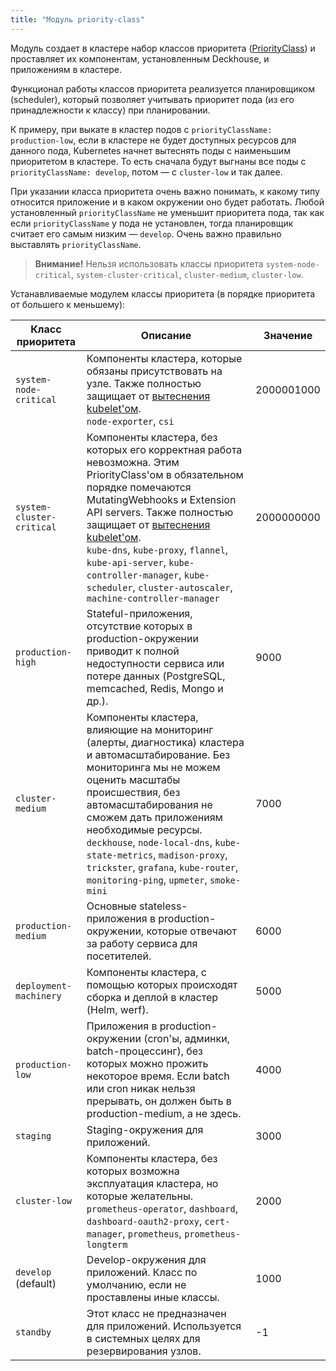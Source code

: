 ```yaml
---
title: "Модуль priority-class"
---
```


Модуль создает в кластере набор классов приоритета ([PriorityClass](https://kubernetes.io/docs/concepts/configuration/pod-priority-preemption/#priorityclass)) и проставляет их компонентам, установленным Deckhouse, и приложениям в кластере.

Функционал работы классов приоритета реализуется планировщиком (scheduler), который позволяет учитывать приоритет пода (из его принадлежности к классу) при планировании.

К примеру, при выкате в кластер подов с `priorityClassName: production-low`, если в кластере не будет доступных ресурсов для данного пода, Kubernetes начнет вытеснять поды с наименьшим приоритетом в кластере.
То есть сначала будут выгнаны все поды с `priorityClassName: develop`, потом — с `cluster-low` и так далее.

При указании класса приоритета очень важно понимать, к какому типу относится приложение и в каком окружении оно будет работать. Любой установленный `priorityClassName` не уменьшит приоритета пода, так как если `priorityClassName` у пода не установлен, тогда планировщик считает его самым низким — `develop`. Очень важно правильно выставлять `priorityClassName`.

> **Внимание!** Нельзя использовать классы приоритета `system-node-critical`, `system-cluster-critical`, `cluster-medium`, `cluster-low`.

Устанавливаемые модулем классы приоритета (в порядке приоритета от большего к меньшему):

| Класс приоритета | Описание                                                                                                                                                                                                                                                                                                                                                                                                                                                            | Значение   |
|-----------------------------------|---------------------------------------------------------------------------------------------------------------------------------------------------------------------------------------------------------------------------------------------------------------------------------------------------------------------------------------------------------------------------------------------------------------------------------------------------------------------|------------|
| `system-node-critical`            | Компоненты кластера, которые обязаны присутствовать на узле. Также полностью защищает от [вытеснения kubelet'ом](https://kubernetes.io/docs/tasks/administer-cluster/out-of-resource/).<br>`node-exporter`, `csi`                                                                                                                                                                                                                                                   | 2000001000 |
| `system-cluster-critical`         | Компоненты кластера, без которых его корректная работа невозможна. Этим PriorityClass'ом в обязательном порядке помечаются MutatingWebhooks и Extension API servers. Также полностью защищает от [вытеснения kubelet'ом](https://kubernetes.io/docs/tasks/administer-cluster/out-of-resource/).<br>`kube-dns`, `kube-proxy`, `flannel`, `kube-api-server`, `kube-controller-manager`, `kube-scheduler`, `cluster-autoscaler`, `machine-controller-manager` | 2000000000 |
| `production-high`                 | Stateful-приложения, отсутствие которых в production-окружении приводит к полной недоступности сервиса или потере данных (PostgreSQL, memcached, Redis, Mongo и др.).                                                                                                                                                                                                                                                                                                | 9000       |
| `cluster-medium`                  | Компоненты кластера, влияющие на мониторинг (алерты, диагностика) кластера и автомасштабирование. Без мониторинга мы не можем оценить масштабы происшествия, без автомасштабирования не сможем дать приложениям необходимые ресурсы.<br>`deckhouse`, `node-local-dns`, `kube-state-metrics`, `madison-proxy`, `trickster`, `grafana`, `kube-router`, `monitoring-ping`, `upmeter`, `smoke-mini`                                                  | 7000       |
| `production-medium`               | Основные stateless-приложения в production-окружении, которые отвечают за работу сервиса для посетителей.                                                                                                                                                                                                                                                                                                                                                           | 6000       |
| `deployment-machinery`            | Компоненты кластера, с помощью которых происходят сборка и деплой в кластер (Helm, werf).                                                                                                                                                                                                                                                                                                                                            | 5000       |
| `production-low`                  | Приложения в production-окружении (cron'ы, админки, batch-процессинг), без которых можно прожить некоторое время. Если batch или cron никак нельзя прерывать, он должен быть в production-medium, а не здесь.                                                                                                                                                                                                                                               | 4000       |
| `staging`                         | Staging-окружения для приложений.                                                                                                                                                                                                                                                                                                                                                                                                                                   | 3000       |
| `cluster-low`                     | Компоненты кластера, без которых возможна эксплуатация кластера, но которые желательны. <br>`prometheus-operator`, `dashboard`, `dashboard-oauth2-proxy`, `cert-manager`, `prometheus`, `prometheus-longterm`                                                                                                                                                                                                                                                       | 2000       |
| `develop` (default)               | Develop-окружения для приложений. Класс по умолчанию, если не проставлены иные классы.                                                                                                                                                                                                                                                                                                                                                                              | 1000       |
| `standby`                         | Этот класс не предназначен для приложений. Используется в системных целях для резервирования узлов.                                                                                                                                                                                                                                                                                                                                                                 | -1         |
